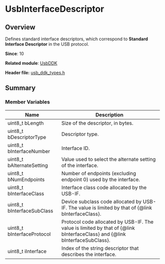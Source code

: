 # UsbInterfaceDescriptor

## Overview

Defines standard interface descriptors, which correspond to **Standard Interface Descriptor** in the USB protocol.

**Since**: 10

**Related module**: [UsbDDK](capi-usbddk.md)

**Header file:** [usb_ddk_types.h](capi-usb-ddk-types-h.md)

## Summary

### Member Variables

| Name| Description|
| -- | -- |
| uint8_t bLength | Size of the descriptor, in bytes.|
| uint8_t bDescriptorType | Descriptor type.|
| uint8_t bInterfaceNumber | Interface ID.|
| uint8_t bAlternateSetting | Value used to select the alternate setting of the interface.|
| uint8_t bNumEndpoints | Number of endpoints (excluding endpoint 0) used by the interface.|
| uint8_t bInterfaceClass | Interface class code allocated by the USB-IF.|
| uint8_t bInterfaceSubClass | Device subclass code allocated by USB-IF. The value is limited by that of {@link bInterfaceClass}.|
| uint8_t bInterfaceProtocol | Protocol code allocated by USB-IF. The value is limited by that of {@link bInterfaceClass} and {@link bInterfaceSubClass}.|
| uint8_t iInterface | Index of the string descriptor that describes the interface.|
